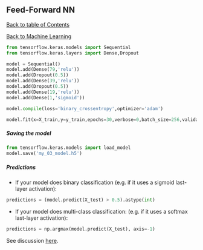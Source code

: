 ## Feed-Forward NN
[Back to table of Contents](../README.md)

[Back to Machine Learning](ml.md)

```python
from tensorflow.keras.models import Sequential
from tensorflow.keras.layers import Dense,Dropout

model = Sequential()
model.add(Dense(79,'relu'))
model.add(Dropout(0.5))
model.add(Dense(39,'relu'))
model.add(Dropout(0.5))
model.add(Dense(19,'relu'))
model.add(Dense(1,'sigmoid'))

model.compile(loss='binary_crossentropy',optimizer='adam')

model.fit(x=X_train,y=y_train,epochs=30,verbose=0,batch_size=256,validation_data=(X_test,y_test))
```

##### Saving the model

```python
from tensorflow.keras.models import load_model
model.save('my_03_model.h5')
```

##### Predictions

- If your model does binary classification (e.g. if it uses a sigmoid last-layer activation):

```python
predictions = (model.predict(X_test) > 0.5).astype(int)
```

- If your model does multi-class classification: (e.g. if it uses a softmax last-layer activation):

```python
predictions = np.argmax(model.predict(X_test), axis=-1)
```

See discussion [here](https://discuss.tensorflow.org/t/sequential-object-has-no-attribute-predict-classes/10157/3).
